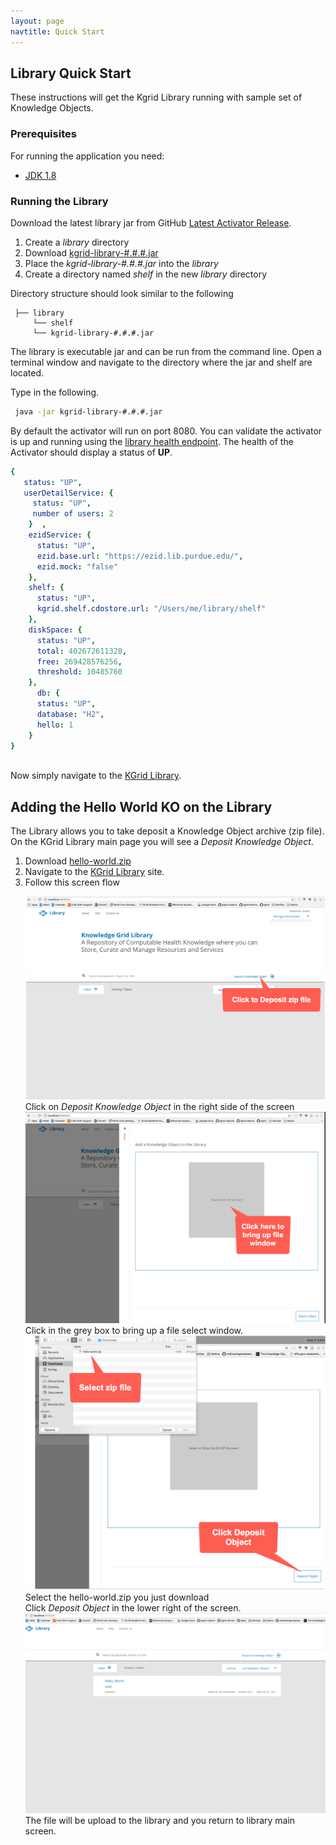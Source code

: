 ```yaml
---
layout: page
navtitle: Quick Start 
---
```

## Library Quick Start

These instructions will get the Kgrid Library running with sample set of Knowledge Objects.

### Prerequisites

For running the application you need:

- [JDK 1.8](http://www.oracle.com/technetwork/java/javase/downloads/jdk8-downloads-2133151.html)

### Running the Library

Download the latest library jar from GitHub [Latest Activator Release](https://github.com/kgrid/kgrid-activator/releases/latest).

1. Create a _library_ directory
1. Download [kgrid-library-#.#.#.jar](https://github.com/kgrid/kgrid-activator/releases/latest)  
1. Place the _kgrid-library-#.#.#.jar_ into the _library_ 
1. Create a directory named _shelf_ in the new _library_ directory 

Directory structure should look similar to the following

```text 
 ├── library
     └── shelf  
     └── kgrid-library-#.#.#.jar
```

The library is executable jar and can be run from the command line.  Open a terminal window and navigate to the directory where the jar and shelf are located.  

Type in the following. 

```bash
 java -jar kgrid-library-#.#.#.jar 
```

By default the activator will run on port 8080. You can validate the activator is up and running using 
the [library health endpoint](http://localhost:8080/health).  The health of the Activator should display a status of **UP**.  

```yaml
{
   status: "UP",
   userDetailService: {
     status: "UP",
     number of users: 2
    }  ,
    ezidService: {
      status: "UP",
      ezid.base.url: "https://ezid.lib.purdue.edu/",
      ezid.mock: "false"
    },
    shelf: {
      status: "UP",
      kgrid.shelf.cdostore.url: "/Users/me/library/shelf"
    },
    diskSpace: {
      status: "UP",
      total: 402672611328,
      free: 269428576256,
      threshold: 10485760
    },
      db: {
      status: "UP",
      database: "H2",
      hello: 1
    }
}
 
```

Now simply navigate to the [KGrid Library](http://localhost:8080).

## Adding the Hello World KO on the Library 

The Library allows you to take deposit a Knowledge Object archive (zip file).  On the KGrid Library 
main page you will see a _Deposit Knowledge Object_. 

1. Download [hello-world.zip](https://github.com/kgrid-objects/example-projects/releases/latest)
1. Navigate to the [KGrid Library](http://localhost:8080) site.
1. Follow this screen flow
<ol>
<div>
<a target="_blank" href="./assets/img/AddKOScreenShot1.png">
  <img src="./assets/img/AddKOScreenShot1.png" alt="">
</a>
<div>Click on <i>Deposit Knowledge Object</i> in the right side of the screen</div>
</div>
<div>
<a target="_blank" href="./assets/img/AddKOScreenShot2.png">
  <img src="./assets/img/AddKOScreenShot2.png" alt="">
</a>
<div>Click in the grey box to bring up a file select window.
</div>
<div>
<a target="_blank" href="./assets/img/AddKOScreenShot3.png">
  <img src="./assets/img/AddKOScreenShot3.png" alt="" >
</a>
<div>Select the hello-world.zip you just download<br>
Click <i>Deposit Object</i> in the lower right of the screen. 
</div>
<div>
<a target="_blank" href="./assets/img/AddKOScreenShot6.png">
  <img src="./assets/img/AddKOScreenShot4.png" alt="" >
</a>
<div> The file will be upload to the 
     library and you return to library main screen.</div>
</div>

